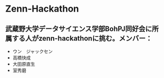 # Zenn-Hackathon

## 武蔵野大学データサイエンス学部BohPJ同好会に所属する人がzenn-hackathonに挑む。メンバー：

- ウン　ジャックセン
- 高橋快成
- 大田原直生
- 室秀磨